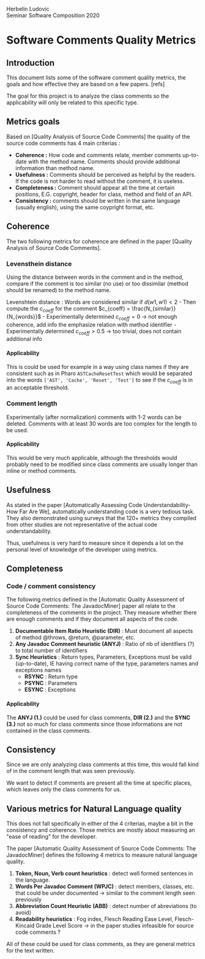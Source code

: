 Herbelin Ludovic<br>
Seminar Software Composition 2020<br>

Software Comments Quality Metrics
===

## Introduction

This document lists some of the software comment quality metrics, the goals and how effective they are based on a few papers. [refs]

The goal for this project is to analyze the class comments so the applicability will only be related to this specific type.

## Metrics goals

Based on [Quality Analysis of Source Code Comments] the quality of the source code comments has 4 main criterias :
- **Coherence :** How code and comments relate, member comments up-to-date with the method name. Comments should provide additional information than method name.
- **Usefulness :** Comments should be perceived as helpful by the readers. If the code is not harder to read without the comment, it is useless.
- **Completeness :** Comment should appear all the time at certain positions, E.G. copyright, header for class, method and field of an API.
- **Consistency :** comments should be written in the same language (usually english), using the same coypright format, etc.

## Coherence

The two following metrics for coherence are defined in the paper [Quality Analysis of Source Code Comments].

### Levensthein distance

Using the distance between words in the comment and in the method, compare if the comment is too similar (no use) or too dissimilar (method should be renamed) to the method name.

Levenshtein distance : Words are considered similar if $d(w1, w1) < 2$
    - Then compute the $c_{coeff}$ for the comment $c_{coeff} = \frac{N_{similar}}{N_{words}}$
    - Experimentally determined $c_{coeff} = 0$ -> not enough coherence, add info the emphasize relation with method identifier
    - Experimentally determined $c_{coeff} > 0.5$ -> too trivial, does not contain additional info

#### Applicability

This is could be used for example in a way using class names if they are consistent such as in Pharo `ASTCacheResetTest` which would be separated into the words `['AST', 'Cache', 'Reset', 'Test']` to see if the $c_{coeff}$ is in an acceptable threshold. 

### Comment length

Experimentally (after normalization) comments with 1-2 words can be deleted. Comments with at least 30 words are too complex for the length to be used. 

#### Applicability

This would be very much applicable, although the thresholds would probably need to be modified since class comments are usually longer than inline or method comments.


## Usefulness

As stated in the paper [Automatically Assessing Code Understandability- How Far Are We], automatically understanding code is a very tedious task. They also demonstrated using surveys that the 120+ metrics they compiled from other studies are not representative of the actual code understandability. 

Thus, usefulness is very hard to measure since it depends a lot on the personal level of knowledge of the developer using metrics.

## Completeness

### Code / comment consistency

The following metrics defined in the [Automatic Quality Assessment of Source Code Comments: The JavadocMiner] paper all relate to the completeness of the comments in the project. They measure whether there are enough comments and if they document all aspects of the code.

1. **Documentable Item Ratio Heuristic (DIR)** : Must document all aspects of method @throws, @return, @parameter, etc.
2. **Any Javadoc Comment heuristic (ANYJ)** : Ratio of nb of identifiers (?) to total number of identifiers
3. **Sync Heuristics** : Return types, Parameters, Exceptions must be valid (up-to-date), IE having correct name of the type, parameters names and exceptions names
    - **RSYNC** : Return type
    - **PSYNC** : Parameters
    - **ESYNC** : Exceptions


#### Applicability

The **ANYJ (1.)** could be used for class comments, **DIR (2.)** and the **SYNC (3.)** not so much for class comments since those informations are not contained in the class comments.

## Consistency

Since we are only analyzing class comments at this time, this would fall kind of in the comment length that was seen previously.

We want to detect if comments are present all the time at specific places, which leaves only the class comments for us.

## Various metrics for Natural Language quality

This does not fall specifically in either of the 4 criterias, maybe a bit in the consistency and coherence. Those metrics are mostly about measuring an "ease of reading" for the developer.
 
The paper [Automatic Quality Assessment of Source Code Comments: The JavadocMiner] defines the following 4 metrics to measure natural language quality.

1. **Token, Noun, Verb count heuristics** : detect well formed sentences in the language.
2. **Words Per Javadoc Comment (WPJC)** : detect members, classes, etc. that could be under documented -> similar to the comment length seen previously
3. **Abbreviation Count Heuristic (ABB)** : detect number of abreviations (to avoid)
4. **Readability heuristics** : Fog index, Flesch Reading Ease Level, Flesch-Kincaid Grade Level Score -> in the paper studies infeasible for source code comments ?

All of these could be used for class comments, as they are general metrics for the text written.